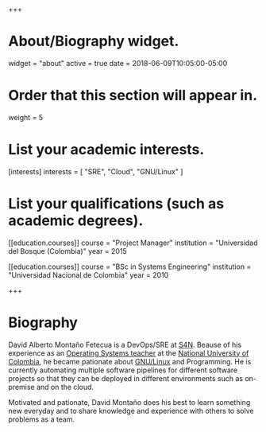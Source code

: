 +++
# About/Biography widget.
widget = "about"
active = true
date = 2018-06-09T10:05:00-05:00

# Order that this section will appear in.
weight = 5

# List your academic interests.
[interests]
  interests = [
	"SRE",
	"Cloud",
	"GNU/Linux"
  ]

# List your qualifications (such as academic degrees).
[[education.courses]]
  course = "Project Manager"
  institution = "Universidad del Bosque (Colombia)"
  year = 2015

[[education.courses]]
  course = "BSc in Systems Engineering"
  institution = "Universidad Nacional de Colombia"
  year = 2010
 
+++

# Biography

David Alberto Montaño Fetecua is a DevOps/SRE at [S4N](http://s4n.co). Beause of his experience as an [Operating Systems teacher](https://sites.google.com/site/unalso2012) at the [National University of Colombia](http://unal.edu.co/), he became pationate about [GNU/Linux](https://www.gnu.org/gnu/linux-and-gnu.en.html) and Programming. He is currently automating multiple software pipelines for different software projects so that they can be deployed in different environments such as on-premise and on the cloud.

Motivated and pationate, David Montaño does his best to learn something new everyday and to share knowledge and experience with others to solve problems as a team.
